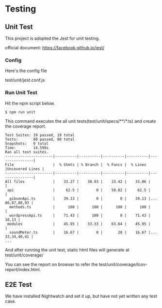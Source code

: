 # Testing

## Unit Test

This project is adopted the Jest for unit testing.

official document: https://facebook.github.io/jest/

### Config

Here's the config file

test/unit/jest.conf.js

### Run Unit Test

Hit the npm script below.
```
$ npm run unit
```

This command executes the all unit tests(test/unit/specs/**/*.ts) and create the coverage report.

```
Test Suites: 19 passed, 19 total
Tests:       80 passed, 80 total
Snapshots:   0 total
Time:        14.599s
Ran all test suites.
----------------------|----------|----------|----------|----------|----------------|
File                  |  % Stmts | % Branch |  % Funcs |  % Lines |Uncovered Lines |
----------------------|----------|----------|----------|----------|----------------|
All files             |    33.27 |    30.93 |    23.42 |    33.06 |                |
 api                  |     62.5 |        0 |    58.82 |     62.5 |                |
  gibsonApi.ts        |    39.13 |        0 |        0 |    39.13 |... 86,87,88,93 |
  methods.ts          |      100 |      100 |      100 |      100 |                |
  wordpressApi.ts     |    71.43 |      100 |        0 |    71.43 |          10,13 |
 modules              |    45.95 |    33.33 |    63.64 |    45.95 |                |
  soundMeter.ts       |    16.67 |        0 |       20 |    16.67 |... 33,34,40,41 |
...
```

And after running the unit test, static html files will generate at test/unit/coverage/

You can see the report on browser to refer the test/unit/coverage/lcov-report/index.html.

## E2E Test

We have installed Nightwatch and set it up, but have not yet written any test case.
